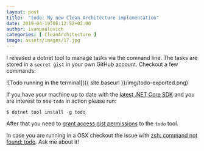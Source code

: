 ```yaml
---
layout: post
title:  "todo: My new Clean Architecture implementation"
date: 2019-04-19T06:12:52+02:00
author: ivanpaulovich
categories: [ CleanArchitecture ]
image: assets/images/17.jpg
---
```

I released a dotnet tool to manage tasks via the comnand line. The tasks are stored in a `secret gist` in your own GitHub account. Checkout a few commands:

![Todo running in the terminal]({{ site.baseurl }}/img/todo-exported.png)

If you have your machine up to date with the [latest .NET Core SDK](https://dotnet.microsoft.com/download/dotnet-core/2.2) and you are interest to see `todo` in action please run:

```
$ dotnet tool install -g todo
```

After that you need to [grant access gist permissions](https://github.com/ivanpaulovich/todo#setup) to the `todo` tool.

In case you are running in a OSX checkout the issue with [zsh: command not found: todo](https://github.com/ivanpaulovich/todo/issues/30). Ask me about it!